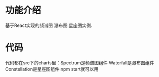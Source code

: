 # 功能介绍
基于React实现的频谱图 瀑布图 星座图实例.

# 代码
代码都在src下的charts里：Spectrum是频谱图组件 Waterfall是瀑布图组件 Constellation是星座图组件 npm start就可以用
